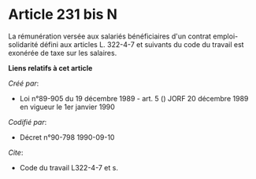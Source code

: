 # Article 231 bis N

La rémunération versée aux salariés bénéficiaires d'un contrat emploi-solidarité défini aux articles L. 322-4-7 et suivants
du code du travail est exonérée de taxe sur les salaires.

**Liens relatifs à cet article**

_Créé par_:

  - Loi n°89-905 du 19 décembre 1989 - art. 5 () JORF 20 décembre 1989 en vigueur le 1er janvier 1990

_Codifié par_:

  - Décret n°90-798 1990-09-10

_Cite_:

  - Code du travail L322-4-7 et s.
